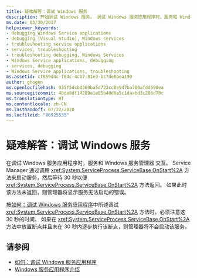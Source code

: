 ```yaml
---
title: 疑难解答：调试 Windows 服务
description: 开始调试 Windows 服务。 调试 Windows 服务应用程序时，服务和 Windows 服务管理器会交互。
ms.date: 03/30/2017
helpviewer_keywords:
- debugging Windows Service applications
- debugging [Visual Studio], Windows services
- troubleshooting service applications
- services, troubleshooting
- troubleshooting debugging, Windows Services
- Windows Service applications, debugging
- services, debugging
- Windows Service applications, troubleshooting
ms.assetid: cf859d4c-f04c-4cb7-81e3-bc7de8bea190
author: ghogen
ms.openlocfilehash: 935f5dcbd369ba5d723cc0e947ba708afdd590ea
ms.sourcegitcommit: 40de8df14289e1e05b40d6e5c1daabd3c286d70c
ms.translationtype: HT
ms.contentlocale: zh-CN
ms.lasthandoff: 07/22/2020
ms.locfileid: "86925535"
---
```

# <a name="troubleshooting-debugging-windows-services"></a>疑难解答：调试 Windows 服务
在调试 Windows 服务应用程序时，服务和 Windows 服务管理器  交互。 Service Manager 通过调用 <xref:System.ServiceProcess.ServiceBase.OnStart%2A> 方法来启动服务，然后等待 30 秒以便 <xref:System.ServiceProcess.ServiceBase.OnStart%2A> 方法返回。 如果此时该方法未返回，则管理器将显示服务无法启动的错误。  
  
 按[如何：调试 Windows 服务应用程序](how-to-debug-windows-service-applications.md)中所述调试 <xref:System.ServiceProcess.ServiceBase.OnStart%2A> 方法时，必须注意这 30 秒的时间。 如果在 <xref:System.ServiceProcess.ServiceBase.OnStart%2A> 方法中放置断点并且未在 30 秒内逐步执行该断点，则管理器将不会启动该服务。  
  
## <a name="see-also"></a>请参阅

- [如何：调试 Windows 服务应用程序](how-to-debug-windows-service-applications.md)
- [Windows 服务应用程序介绍](introduction-to-windows-service-applications.md)
